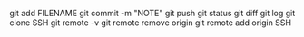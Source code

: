 git add FILENAME
git commit -m "NOTE"
git push 
git status
git diff
git log
git clone SSH
git remote -v
git remote remove origin
git remote add origin SSH 